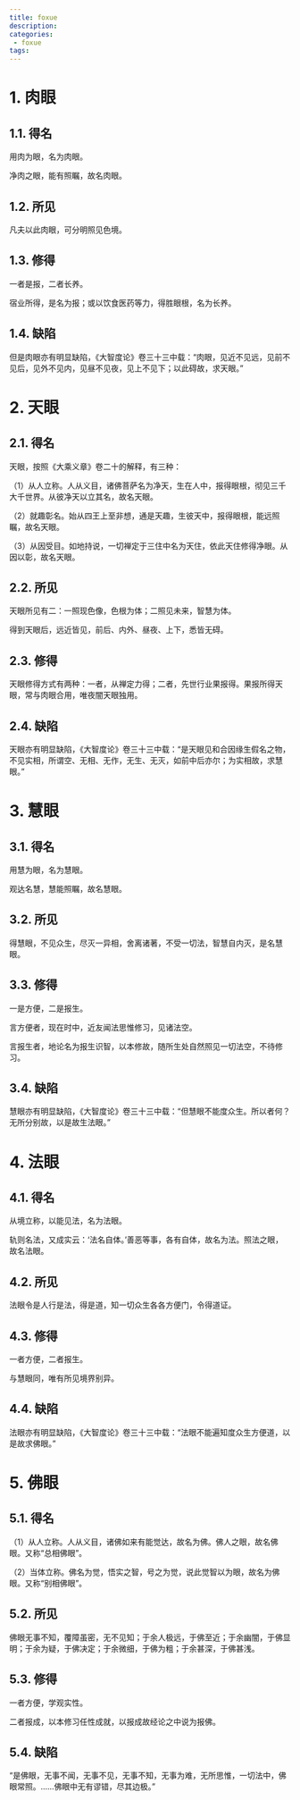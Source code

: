```yaml
---
title: foxue
description:
categories:
 - foxue
tags:
---
```


# 1. 肉眼

## 1.1. 得名

用肉为眼，名为肉眼。

净肉之眼，能有照瞩，故名肉眼。

## 1.2. 所见

凡夫以此肉眼，可分明照见色境。

## 1.3. 修得

一者是报，二者长养。

宿业所得，是名为报；或以饮食医药等力，得胜眼根，名为长养。

## 1.4. 缺陷

但是肉眼亦有明显缺陷，《大智度论》卷三十三中载：“肉眼，见近不见远，见前不见后，见外不见内，见昼不见夜，见上不见下；以此碍故，求天眼。”

# 2. 天眼

## 2.1. 得名

天眼，按照《大乘义章》卷二十的解释，有三种：

（1）从人立称。人从义目，诸佛菩萨名为净天，生在人中，报得眼根，彻见三千大千世界。从彼净天以立其名，故名天眼。

（2）就趣彰名。始从四王上至非想，通是天趣，生彼天中，报得眼根，能远照瞩，故名天眼。

（3）从因受目。如地持说，一切禅定于三住中名为天住，依此天住修得净眼。从因以彰，故名天眼。

## 2.2. 所见

天眼所见有二：一照现色像，色根为体；二照见未来，智慧为体。

得到天眼后，远近皆见，前后、内外、昼夜、上下，悉皆无碍。

## 2.3. 修得

天眼修得方式有两种：一者，从禅定力得；二者，先世行业果报得。果报所得天眼，常与肉眼合用，唯夜闇天眼独用。

## 2.4. 缺陷

天眼亦有明显缺陷，《大智度论》卷三十三中载：“是天眼见和合因缘生假名之物，不见实相，所谓空、无相、无作，无生、无灭，如前中后亦尔；为实相故，求慧眼。”

# 3. 慧眼

## 3.1. 得名

用慧为眼，名为慧眼。

观达名慧，慧能照瞩，故名慧眼。

## 3.2. 所见

得慧眼，不见众生，尽灭一异相，舍离诸著，不受一切法，智慧自内灭，是名慧眼。

## 3.3. 修得

一是方便，二是报生。

言方便者，现在时中，近友闻法思惟修习，见诸法空。

言报生者，地论名为报生识智，以本修故，随所生处自然照见一切法空，不待修习。

## 3.4. 缺陷

慧眼亦有明显缺陷，《大智度论》卷三十三中载：“但慧眼不能度众生。所以者何？无所分别故，以是故生法眼。”

# 4. 法眼

## 4.1. 得名

从境立称，以能见法，名为法眼。

轨则名法，又成实云：‘法名自体。’善恶等事，各有自体，故名为法。照法之眼，故名法眼。

## 4.2. 所见

法眼令是人行是法，得是道，知一切众生各各方便门，令得道证。

## 4.3. 修得

一者方便，二者报生。

与慧眼同，唯有所见境界别异。

## 4.4. 缺陷

法眼亦有明显缺陷，《大智度论》卷三十三中载：“法眼不能遍知度众生方便道，以是故求佛眼。”

# 5. 佛眼

## 5.1. 得名

（1）从人立称。人从义目，诸佛如来有能觉达，故名为佛。佛人之眼，故名佛眼。又称“总相佛眼”。

（2）当体立称。佛名为觉，悟实之智，号之为觉，说此觉智以为眼，故名为佛眼。又称“别相佛眼”。

## 5.2. 所见

佛眼无事不知，覆障虽密，无不见知；于余人极远，于佛至近；于余幽闇，于佛显明；于余为疑，于佛决定；于余微细，于佛为粗；于余甚深，于佛甚浅。

## 5.3. 修得

一者方便，学观实性。

二者报成，以本修习任性成就，以报成故经论之中说为报佛。

## 5.4. 缺陷

“是佛眼，无事不闻，无事不见，无事不知，无事为难，无所思惟，一切法中，佛眼常照。……佛眼中无有谬错，尽其边极。”
